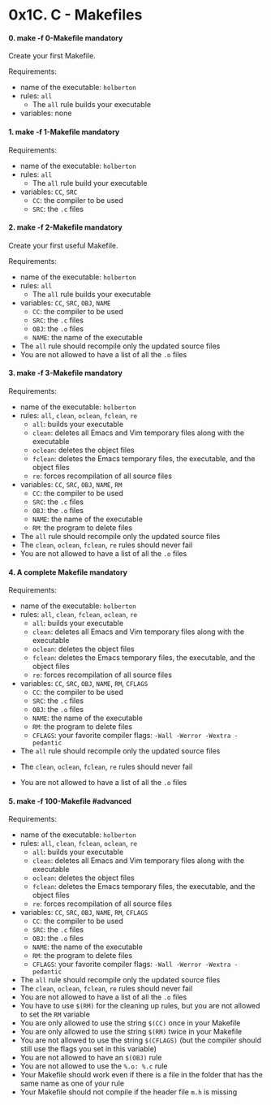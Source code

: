 <h1 class="gap">0x1C. C - Makefiles</h1>


<h4 class="task">
    0. make -f 0-Makefile
      <span class="alert alert-warning mandatory-optional">
        mandatory
      </span>
</h4><p>Create your first Makefile.</p><p>Requirements:</p><ul>
<li>name of the executable: <code>holberton</code></li>
<li>rules: <code>all</code>
<ul>
<li>The <code>all</code> rule builds your executable</li>
</ul></li>
<li>variables: none</li>
</ul>


<h4 class="task">
    1. make -f 1-Makefile
      <span class="alert alert-warning mandatory-optional">
        mandatory
      </span>
</h4><p>Requirements:</p><ul>
<li>name of the executable: <code>holberton</code></li>
<li>rules: <code>all</code>
<ul>
<li>The <code>all</code> rule build your executable</li>
</ul></li>
<li>variables: <code>CC</code>, <code>SRC</code>
<ul>
<li><code>CC</code>: the compiler to be used</li>
<li><code>SRC</code>: the <code>.c</code> files</li>
</ul></li>
</ul>


<h4 class="task">
    2. make -f 2-Makefile
      <span class="alert alert-warning mandatory-optional">
        mandatory
      </span>
</h4><p>Create your first useful Makefile.</p><p>Requirements:</p><ul>
<li>name of the executable: <code>holberton</code></li>
<li>rules: <code>all</code>
<ul>
<li>The <code>all</code> rule builds your executable</li>
</ul></li>
<li>variables: <code>CC</code>, <code>SRC</code>, <code>OBJ</code>, <code>NAME</code>
<ul>
<li><code>CC</code>: the compiler to be used</li>
<li><code>SRC</code>: the <code>.c</code> files</li>
<li><code>OBJ</code>: the <code>.o</code> files</li>
<li><code>NAME</code>: the name of the executable</li>
</ul></li>
<li>The <code>all</code> rule should recompile only the updated source files</li>
<li>You are not allowed to have a list of all the <code>.o</code> files</li>
</ul>


<h4 class="task">
    3. make -f 3-Makefile
      <span class="alert alert-warning mandatory-optional">
        mandatory
      </span>
</h4><p>Requirements:</p><ul>
<li>name of the executable: <code>holberton</code></li>
<li>rules: <code>all</code>, <code>clean</code>, <code>oclean</code>, <code>fclean</code>, <code>re</code>
<ul>
<li><code>all</code>: builds your executable</li>
<li><code>clean</code>: deletes all Emacs and Vim temporary files along with the executable</li>
<li><code>oclean</code>: deletes the object files</li>
<li><code>fclean</code>: deletes the Emacs temporary files, the executable, and the object files</li>
<li><code>re</code>: forces recompilation of all source files</li>
</ul></li>
<li>variables: <code>CC</code>, <code>SRC</code>, <code>OBJ</code>, <code>NAME</code>, <code>RM</code>
<ul>
<li><code>CC</code>: the compiler to be used</li>
<li><code>SRC</code>: the <code>.c</code> files</li>
<li><code>OBJ</code>: the <code>.o</code> files</li>
<li><code>NAME</code>: the name of the executable</li>
<li><code>RM</code>: the program to delete files</li>
</ul></li>
<li>The <code>all</code> rule should recompile only the updated source files</li>
<li>The <code>clean</code>, <code>oclean</code>, <code>fclean</code>, <code>re</code> rules should never fail</li>
<li>You are not allowed to have a list of all the <code>.o</code> files</li>
</ul>


<h4 class="task">
    4. A complete Makefile
      <span class="alert alert-warning mandatory-optional">
        mandatory
      </span>
</h4><p>Requirements:</p><ul>
<li>name of the executable: <code>holberton</code></li>
<li>rules: <code>all</code>, <code>clean</code>, <code>fclean</code>, <code>oclean</code>, <code>re</code>
<ul>
<li><code>all</code>: builds your executable</li>
<li><code>clean</code>: deletes all Emacs and Vim temporary files along with the executable</li>
<li><code>oclean</code>: deletes the object files</li>
<li><code>fclean</code>: deletes the Emacs temporary files, the executable, and the object files</li>
<li><code>re</code>: forces recompilation of all source files</li>
</ul></li>
<li>variables: <code>CC</code>, <code>SRC</code>, <code>OBJ</code>, <code>NAME</code>, <code>RM</code>, <code>CFLAGS</code>
<ul>
<li><code>CC</code>: the compiler to be used</li>
<li><code>SRC</code>: the <code>.c</code> files</li>
<li><code>OBJ</code>: the <code>.o</code> files</li>
<li><code>NAME</code>: the name of the executable</li>
<li><code>RM</code>: the program to delete files</li>
<li><code>CFLAGS</code>: your favorite compiler flags: <code>-Wall -Werror -Wextra -pedantic</code></li>
</ul></li>
<li>The <code>all</code> rule should recompile only the updated source files</li>
<li><p>The <code>clean</code>, <code>oclean</code>, <code>fclean</code>, <code>re</code> rules should never fail</p></li>
<li><p>You are not allowed to have a list of all the <code>.o</code> files</p></li>
</ul>


<h4 class="task">
    5. make -f 100-Makefile
      <span class="alert alert-info mandatory-optional">
        #advanced
      </span>
</h4><p>Requirements:</p><ul>
<li>name of the executable: <code>holberton</code></li>
<li>rules: <code>all</code>, <code>clean</code>, <code>fclean</code>, <code>oclean</code>, <code>re</code>
<ul>
<li><code>all</code>: builds your executable</li>
<li><code>clean</code>: deletes all Emacs and Vim temporary files along with the executable</li>
<li><code>oclean</code>: deletes the object files</li>
<li><code>fclean</code>: deletes the Emacs temporary files, the executable, and the object files</li>
<li><code>re</code>: forces recompilation of all source files</li>
</ul></li>
<li>variables: <code>CC</code>, <code>SRC</code>, <code>OBJ</code>, <code>NAME</code>, <code>RM</code>, <code>CFLAGS</code>
<ul>
<li><code>CC</code>: the compiler to be used</li>
<li><code>SRC</code>: the <code>.c</code> files</li>
<li><code>OBJ</code>: the <code>.o</code> files</li>
<li><code>NAME</code>: the name of the executable</li>
<li><code>RM</code>: the program to delete files</li>
<li><code>CFLAGS</code>: your favorite compiler flags: <code>-Wall -Werror -Wextra -pedantic</code></li>
</ul></li>
<li>The <code>all</code> rule should recompile only the updated source files</li>
<li>The <code>clean</code>, <code>oclean</code>, <code>fclean</code>, <code>re</code> rules should never fail</li>
<li>You are not allowed to have a list of all the <code>.o</code> files</li>
<li>You have to use <code>$(RM)</code> for the cleaning up rules, but you are not allowed to set the <code>RM</code> variable</li>
<li>You are only allowed to use the string <code>$(CC)</code> once in your Makefile</li>
<li>You are only allowed to use the string <code>$(RM)</code> twice in your Makefile</li>
<li>You are not allowed to use the string <code>$(CFLAGS)</code> (but the compiler should still use the flags you set in this variable)</li>
<li>You are not allowed to have an <code>$(OBJ)</code> rule</li>
<li>You are not allowed to use the <code>%.o: %.c</code> rule</li>
<li>Your Makefile should work even if there is a file in the folder that has the same name as one of your rule</li>
<li>Your Makefile should not compile if the header file <code>m.h</code> is missing</li>
</ul>
